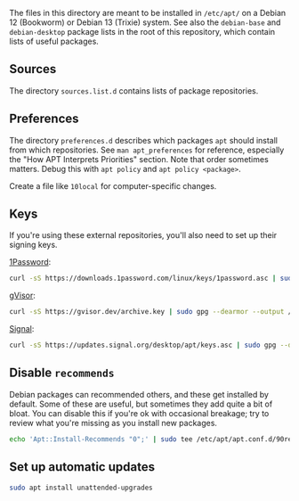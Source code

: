 The files in this directory are meant to be installed in `/etc/apt/` on a
Debian 12 (Bookworm) or Debian 13 (Trixie) system. See also the `debian-base`
and `debian-desktop` package lists in the root of this repository, which
contain lists of useful packages.

## Sources

The directory `sources.list.d` contains lists of package repositories.

## Preferences

The directory `preferences.d` describes which packages `apt` should install
from which repositories. See `man apt_preferences` for reference, especially
the "How APT Interprets Priorities" section. Note that order sometimes matters.
Debug this with `apt policy` and `apt policy <package>`.

Create a file like `10local` for computer-specific changes.

## Keys

If you're using these external repositories, you'll also need to set up their
signing keys.

[1Password](https://support.1password.com/install-linux/):

```sh
curl -sS https://downloads.1password.com/linux/keys/1password.asc | sudo gpg --dearmor --output /usr/share/keyrings/1password-archive-keyring.gpg
```

[gVisor](https://gvisor.dev/docs/user_guide/install/):
```sh
curl -sS https://gvisor.dev/archive.key | sudo gpg --dearmor --output /usr/share/keyrings/gvisor-archive-keyring.gpg
```

[Signal](https://signal.org/download/):

```sh
curl -sS https://updates.signal.org/desktop/apt/keys.asc | sudo gpg --dearmor --output /usr/share/keyrings/signal.gpg
```

## Disable `recommends`

Debian packages can recommended others, and these get installed by default.
Some of these are useful, but sometimes they add quite a bit of bloat. You can
disable this if you're ok with occasional breakage; try to review what you're
missing as you install new packages.

```sh
echo 'Apt::Install-Recommends "0";' | sudo tee /etc/apt/apt.conf.d/90recommends
```

## Set up automatic updates

```sh
sudo apt install unattended-upgrades
```
